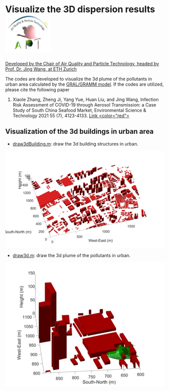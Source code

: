 # Visualize the 3D dispersion results  [<img src="https://github.com/zxiaole/aviationEmission/blob/main/img/logo.jpg" width="144" height="120">](https://ie.ifu.ethz.ch/)
[Developed by the Chair of Air Quality and Particle Technology, headed by Prof. Dr. Jing Wang, at ETH Zurich](https://ie.ifu.ethz.ch/)

The codes are developed to visualize the 3d plume of the pollutants in urban area calculated by the [GRAL/GRAMM model](https://gral.tugraz.at/).
If the codes are utilized, please cite the following paper
1. Xiaole Zhang, Zheng Ji, Yang Yue, Huan Liu, and Jing Wang, Infection Risk Assessment of COVID-19 through Aerosol Transmission: a Case Study of South China Seafood Market, Environmental Science & Technology 2021 55 (7), 4123-4133. [Link <color="red">](https://pubs.acs.org/doi/full/10.1021/acs.est.0c02895)

## Visualization of the 3d buildings in urban area
* [draw3dBuilding.m](/draw3dBuilding.m): draw the 3d building structures in urban.
<img src="/3d_buildings.png">

* [draw3d.m](/draw3d.m): draw the 3d plume of the pollutants in urban.
<img src="/3dConc_1.png">

